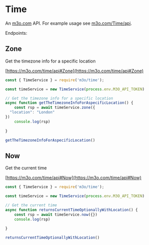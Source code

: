 # Time

An [m3o.com](https://m3o.com) API. For example usage see [m3o.com/Time/api](https://m3o.com/Time/api).

Endpoints:

## Zone

Get the timezone info for a specific location


[https://m3o.com/time/api#Zone](https://m3o.com/time/api#Zone)

```js
const { TimeService } = require('m3o/time');

const timeService = new TimeService(process.env.M3O_API_TOKEN)

// Get the timezone info for a specific location
async function getTheTimezoneInfoForAspecificLocation() {
	const rsp = await timeService.zone({
  "location": "London"
})
	console.log(rsp)
	
}

getTheTimezoneInfoForAspecificLocation()
```
## Now

Get the current time


[https://m3o.com/time/api#Now](https://m3o.com/time/api#Now)

```js
const { TimeService } = require('m3o/time');

const timeService = new TimeService(process.env.M3O_API_TOKEN)

// Get the current time
async function returnsCurrentTimeOptionallyWithLocation() {
	const rsp = await timeService.now({})
	console.log(rsp)
	
}

returnsCurrentTimeOptionallyWithLocation()
```
